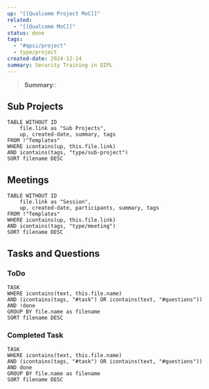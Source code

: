 ```yaml
---
up: "[[Qualcomm Project MoC]]"
related:
  - "[[Qualcomm MoC]]"
status: done
tags:
  - "#qpsi/project"
  - type/project
created-date: 2024-12-14
summary: Security Training in QIPL
---
```


> **Summary**:: 

## Sub Projects

```dataview
TABLE WITHOUT ID
	file.link as "Sub Projects",
	up, created-date, summary, tags
FROM !"Templates"
WHERE icontains(up, this.file.link)
AND icontains(tags, "type/sub-project")
SORT filename DESC
```

## Meetings

```dataview
TABLE WITHOUT ID
	file.link as "Session",
	up, created-date, participants, summary, tags
FROM !"Templates"
WHERE icontains(up, this.file.link)
AND icontains(tags, "type/meeting")
SORT filename DESC
```

## Tasks and Questions

### ToDo

```dataview
TASK
WHERE icontains(text, this.file.name)
AND (icontains(tags, "#task") OR icontains(text, "#questions"))
AND !done
GROUP BY file.name as filename
SORT filename DESC
```

### Completed Task

```dataview
TASK
WHERE icontains(text, this.file.name)
AND (icontains(tags, "#task") OR icontains(text, "#questions"))
AND done
GROUP BY file.name as filename
SORT filename DESC
```

